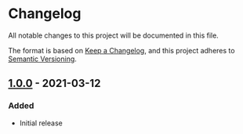# Changelog
All notable changes to this project will be documented in this file.

The format is based on [Keep a Changelog](https://keepachangelog.com/en/1.0.0/),
and this project adheres to [Semantic Versioning](https://semver.org/spec/v2.0.0.html).

## [1.0.0] - 2021-03-12
### Added
- Initial release

[1.0.0]: https://github.com/DeH4eG/omnipay-luminor/releases/tag/v1.0.0